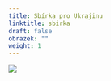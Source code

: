 ```yaml
---
title: Sbírka pro Ukrajinu
linktitle: sbirka
draft: false
obrazek: ""
weight: 1
---
```

![](/assets/media/ukrajina_pomoc.png)